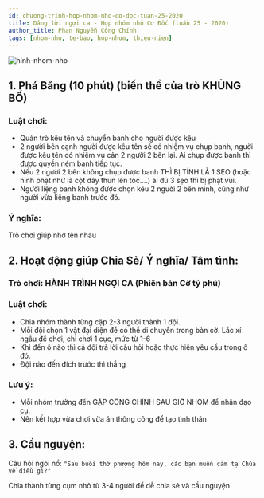 ```yaml
---
id: chuong-trinh-hop-nhom-nho-co-doc-tuan-25-2020
title: Dâng lời ngợi ca - Họp nhóm nhỏ Cơ Đốc (tuần 25 - 2020)
author_title: Phan Nguyễn Công Chính
tags: [nhom-nho, te-bao, hop-nhom, thieu-nien]
---
```


![hinh-nhom-nho](https://images.unsplash.com/photo-1529156069898-49953e39b3ac?ixlib=rb-1.2.1&ixid=eyJhcHBfaWQiOjEyMDd9&auto=format&fit=crop&w=3289&q=80)

## 1. Phá Băng (10 phút) (biến thể của trò KHỦNG BỐ)

### Luật chơi:
- Quản trò kêu tên và chuyền banh cho người được kêu
- 2 người bên cạnh người được kêu tên sẽ có nhiệm vụ chụp banh, người được kêu tên có nhiệm vụ cản 2 người 2 bên lại. Ai chụp được banh thì được quyền ném banh tiếp tục.
- Nếu 2 người 2 bên không chụp được banh THÌ BỊ TÍNH LÀ 1 SẸO (hoặc hình phạt như là cột dây thun lên tóc....) ai đủ 3 sẹo thì bị phạt vui.
- Người liệng banh không được chọn kêu 2 người 2 bên mình, cũng như người vừa liệng banh trước đó. 

### Ý nghĩa: 

Trò chơi giúp nhớ tên nhau

## 2. Hoạt động giúp Chia Sẻ/ Ý nghĩa/ Tâm tình:

### Trò chơi: HÀNH TRÌNH NGỢI CA (Phiên bản Cờ tỷ phú) 

### Luật chơi:
 - Chia nhóm thành từng cặp 2-3 người thành 1 đội.
 - Mỗi đội chọn 1 vật đại diện để có thể di chuyển trong bàn cờ. Lắc xí ngầu để chơi, chỉ chơi 1 cục, mức từ 1-6
 - Khi đến ô nào thì cả đội trả lời câu hỏi hoặc thực hiện yêu cầu trong ô đó.
 - Đội nào đến đích trước thì thắng
 
### Lưu ý: 
 + Mỗi nhóm trưởng đến GẶP CÔNG CHÍNH SAU GIỜ NHÓM để nhận đạo cụ.
 + Nên kết hợp vừa chơi vừa ăn thông công để tạo tình thân

## 3. Cầu nguyện:

Câu hỏi ngòi nổ: `"Sau buổi thờ phượng hôm nay, các bạn muốn cảm tạ Chúa về điều gì?"`

Chia thành từng cụm nhỏ từ 3-4 người để dễ chia sẻ và cầu nguyện
